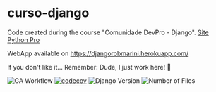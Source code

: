 # curso-django
Code created during the course "Comunidade DevPro - Django". [Site Python Pro](https://plataforma.dev.pro.br/)

WebApp available on https://djangorobmarini.herokuapp.com/

If you don't like it... Remember: Dude, I just work here! 🤷

![GA Workflow](https://github.com/robbienroll/curso-django/actions/workflows/curso_django_ci.yml/badge.svg)
[![codecov](https://codecov.io/gh/robbienroll/curso-django/branch/main/graph/badge.svg?token=f6b14a7a-e286-41c6-baa8-93597e51eaa2)](https://codecov.io/gh/robbienroll/curso-django)
![Django Version](https://img.shields.io/github/pipenv/locked/dependency-version/robbienroll/curso-django/django?color=brightgreen&style=plastic)
![Number of Files](https://img.shields.io/github/directory-file-count/robbienroll/curso-django?color=brightgreen&label=number%20of%20files&style=plastic)
